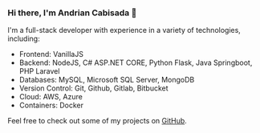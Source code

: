 ### Hi there, I'm Andrian Cabisada 👋

I'm a full-stack developer with experience in a variety of technologies, including:

- Frontend: VanillaJS
- Backend: NodeJS, C# ASP.NET CORE, Python Flask, Java Springboot, PHP Laravel
- Databases: MySQL, Microsoft SQL Server, MongoDB
- Version Control: Git, Github, Gitlab, Bitbucket
- Cloud: AWS, Azure
- Containers: Docker

Feel free to check out some of my projects on [GitHub](https://github.com/andriancabisada).


